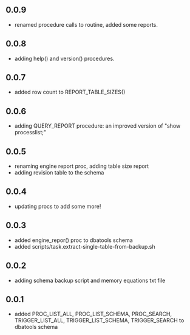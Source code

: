 ## 0.0.9
- renamed procedure calls to routine, added some reports.

## 0.0.8
- adding help() and version() procedures.

## 0.0.7
- added row count to REPORT_TABLE_SIZES()

## 0.0.6
- adding QUERY_REPORT procedure: an improved version of "show processlist;"

## 0.0.5
- renaming engine report proc, adding table size report
- adding revision table to the schema

## 0.0.4
- updating procs to add some more!

## 0.0.3
- added engine_repor() proc to dbatools schema
- added scripts/task.extract-single-table-from-backup.sh

## 0.0.2
- adding schema backup script and memory equations txt file

## 0.0.1
- added PROC_LIST_ALL, PROC_LIST_SCHEMA, PROC_SEARCH, TRIGGER_LIST_ALL, TRIGGER_LIST_SCHEMA, TRIGGER_SEARCH to dbatools schema

